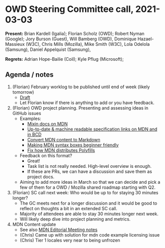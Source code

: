 # OWD Steering Committee call, 2021-03-03


**Present:** Brian Kardell (Igalia); Florian Scholz (OWD); Robert Nyman (Google); Jory Burson (Guest), Will Bamberg (OWD), Dominique Hazael-Massieux (W3C), Chris Mills (Mozilla), Mike Smith (W3C), Lola Odelola (Samsung), Daniel Appelquist (Samsung),

**Regrets:** Adrian Hope-Bailie (Coil); Kyle Pflug (Microsoft);

## Agenda / notes

1. (Florian) February worklog to be published until end of week (likely tomorrow)
    - [Draft](https://docs.google.com/document/d/1yDHUAOyNFFzuevX3pNecIwhKQ_N5iBFkyWfksIMxVDA/edit#)
    - Let Florian know if there is anything to add or you have feedback.
2. (Florian) OWD project planning. Presenting and assessing ideas in GitHub issues
    - Examples:
        - [Mixin docs on MDN](https://github.com/openwebdocs/project/issues/23)
        - [Up-to-date & machine readable specification links on MDN and in BCD](https://github.com/openwebdocs/project/issues/24)
        - [Convert MDN content to Markdown](https://github.com/openwebdocs/project/issues/25)
        - [Making MDN syntax boxes beginner friendly](https://github.com/openwebdocs/project/issues/26)
        - [Fix how MDN distributes Polyfills](https://github.com/openwebdocs/project/issues/27)
    - Feedback on this format?
        - Great! 
        - Task list is not really needed. High-level overview is enough.
        - If these are PRs, we can have a discussion and save them as project docs.
    - Aiming to add more ideas in March so that we can decide and pick a few of them for a OWD / Mozilla shared roadmap starting with Q2.
3. (Florian) SC call next week: Who would be up to for staying 30 minutes longer?
    - The GC meets next for a longer discussion and it would be good to reflect on thoughts a bit in an extended SC call.
    - Majority of attendees are able to stay 30 minutes longer next week.
    - Will likely deep dive into project planning and metrics.
4. MDN Content update
    - See also [MDN Editorial Meeting notes](https://docs.google.com/document/d/1ANeo9ZlQMLPrX_4xsQXkItEnXCAOJYoVQQrZqLQEKlI/edit#)
    - (Chris) Came up with solution for mdn code example licensing issue
    - (Chris) Tier 1 locales very near to being unfrozen
